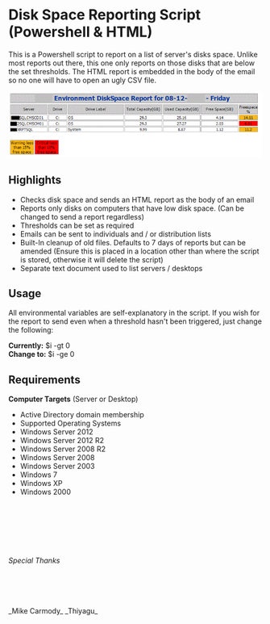 # Disk Space Reporting Script (Powershell & HTML) #

This is a Powershell script to report on a list of server's disks space.  Unlike most reports out there, this one only reports on those disks that are below the set thresholds. The HTML report is embedded in the body of the email so no one will have to open an ugly CSV file.


 ![](Images/HTMLReport.png?raw=true)
 
 
## Highlights ##


* Checks disk space and sends an HTML report as the body of an email 
* Reports only disks on computers that have low disk space. (Can be changed to send a report regardless)
* Thresholds can be set as required
* Emails can be sent to individuals and / or distribution lists
* Built-In cleanup of old files. Defaults to 7 days of reports but can be amended (Ensure this is placed in a location other than where the script is stored, otherwise it will delete the script)
* Separate text document used to list servers / desktops


## Usage ##


All environmental variables are self-explanatory in the script. If you wish for the report to send even when a threshold hasn't been triggered, just change the following:

**Currently:** $i -gt 0
<br>
**Change to:** $i -ge 0


## Requirements ##

 
**Computer Targets** (Server or Desktop)

* Active Directory domain membership
* Supported Operating Systems
 * Windows Server 2012
 * Windows Server 2012 R2
 * Windows Server 2008 R2
 * Windows Server 2008
 * Windows Server 2003
 * Windows 7
 * Windows XP
 * Windows 2000

<br>
<br>
<br>
<br>
<br>

###### Special Thanks ######

<br>
<br>
<br>
_Mike Carmody_
_Thiyagu_
